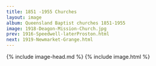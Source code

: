 ```yaml
---
title: 1851 -1955 Churches
layout: image
album: Queensland Baptist churches 1851-1955
image: 1918-Deagon-Mission-Church.jpg
prev: 1916-Speedwell-laterProston.html
next: 1919-Newmarket-Grange.html
---
```

 {% include image-head.md %}
{% include image.html %}